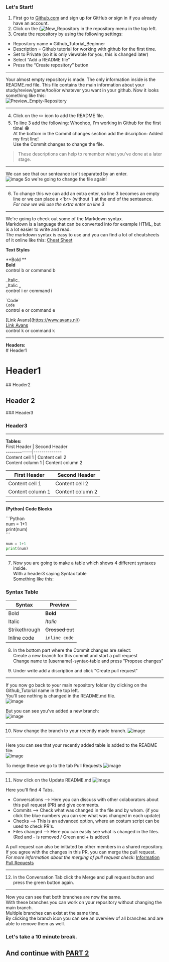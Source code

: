 ### Let's Start!

1. First go to [Github.com](https://github.com) and sign up for GitHub or sign in if you already have an account.
2. Click on the (![New_Repository](https://user-images.githubusercontent.com/42538229/137142260-0070134d-99f3-4ab9-a5df-3a3d799abeca.png)
 in the repository menu in the top left. 
3.	Create the repository by using the following settings:
   * Repository name = Github_Tutorial_Beginner
   * Description = Github tutorial for working with github for the first time.
   * Set to Private (so it is only viewable for you, this is changed later)
   * Select “Add a README file”
   * Press the “Create repository” button 

---

Your almost empty repository is made. The only information inside is the README.md file. This file contains the main information about your study/review/game/tool/or whatever you want in your github. Now it looks something like this:<br>
![Preview_Empty-Repository](https://user-images.githubusercontent.com/42538229/137144572-0ea43459-897c-4beb-a271-67d9ee80582f.png)

---

4. Click on the :pencil2: icon to add the README file.
5. To line 3 add the following: Whoohoo, I'm working in Github for the first time! :grin: <br>
At the bottom in the Commit changes section add the discription: Added my first line! <br>
Use the Commit changes to change the file.

>These descriptions can help to remember what you've done at a later stage.<br>
---

We can see that our senteance isn't separated by an enter.<br>
![image](https://user-images.githubusercontent.com/42538229/137146991-808769f3-808f-479d-b21e-59aae2fbdf39.png)
So we're going to change the file again!

---

6. To change this we can add an extra enter, so line 3 becomes an empty line or we can place a <'br> (without ') at the end of the senteance. <br>
*For now we will use the extra enter on line 3*

---

We're going to check out some of the Markdown syntax. <br> 
Markdown is a language that can be converted into for example HTML, but is a lot easier to write and read. <br>
The markdown syntax is easy to use and you can find a lot of cheatsheets of it online like this:
[Cheat Sheet](https://guides.github.com/pdfs/markdown-cheatsheet-online.pdf)


**Text Styles**

\**Bold **<br>
**Bold** <br>
control b or command b

\_Italic_ <br>
_Italic _<br>
control i or command i

\`Code\` <br>
`Code` <br>
control e or command e

\[Link Avans](https://www.avans.nl/) <br>
[Link Avans](https://www.avans.nl/)<br>
control k or command k

---

**Headers:**<br>
\# Header1 <br>
# Header1
\## Header2 <br>
## Header 2
\### Header3 <br>
### Header3

---

**Tables:**<br>
First Header | Second Header<br>
\-------------|--------------<br>
Content cell 1 | Content cell 2<br>
Content column 1 | Content column 2<br>

First Header | Second Header
------------ | -------------
Content cell 1 | Content cell 2
Content column 1 | Content column 2

---

**(Python) Code Blocks**<br>

\`\`\`Python<br>
num = 1+1<br>
print(num)<br>
\`\`\`<br>

```python
num = 1+1
print(num)
```

---

7. Now you are going to make a table which shows 4 different syntaxes inside.<br>
With a header3 saying Syntax table<br>
Something like this:<br>

### Syntax Table

Syntax | Preview
---------- | ----------
Bold  | **Bold**
Italic | _Italic_
Strikethrough | ~~Crossed out~~
Inline code | `inline code`

8. In the bottom part where the Commit changes are select:<br>
Create a new branch for this commit and start a pull request<br>
Change name to [username]-syntax-table and press "Propose changes"

9. Under write add a discription and click "Create pull request"

---

If you now go back to your main repository folder (by clicking on the Github_Tutorial name in the top left.<br>
You'll see nothing is changed in the README.md file.<br>
![image](https://user-images.githubusercontent.com/42538229/137311987-43219157-3e70-4bfb-9427-69a6e296b106.png)

But you can see you've added a new branch:<br>
![image](https://user-images.githubusercontent.com/42538229/137312097-4aedf009-8498-4c26-b294-e90642ebd527.png)

---

10. Now change the branch to your recently made branch.
![image](https://user-images.githubusercontent.com/42538229/137312217-8e468622-83b1-4fe0-90fa-6893995646bd.png)

---

Here you can see that your recently added table is added to the README file:<br>
![image](https://user-images.githubusercontent.com/42538229/137312339-365a45c3-a617-4304-814f-87874161868d.png)

To merge these we go to the tab Pull Requests ![image](https://user-images.githubusercontent.com/42538229/137312419-1677328a-704c-448c-b7fe-9936756ec032.png)

---

11. Now click on the Update README.md
![image](https://user-images.githubusercontent.com/42538229/137312503-585a82f5-9929-48fc-871f-7953db04c90e.png)


Here you'll find 4 Tabs.<br>
- Conversations --> Here you can discuss with other colaborators about this pull request (PR) and give comments.
- Commits --> Check what was changed in the file and by whom. (if you click the blue numbers you can see what was changed in each update)
- Checks --> This is an advanced option, where an costum script can be used to check PR's. 
- Files changed --> Here you can easily see what is changed in the files. (Red and - is removed / Green and + is added)

A pull request can also be initiated by other members in a shared repository. <br>
If you agree with the changes in this PR, you can merge the pull request. <br>
_For more information about the merging of pull request check:_ [Information Pull Requests](https://docs.github.com/en/github/collaborating-with-pull-requests/incorporating-changes-from-a-pull-request/about-pull-request-merges)

---

12. In the Conversation Tab click the Merge and pull request button and press the green button again.

--- 

Now you can see that both branches are now the same.<br>
With these branches you can work on your repository without changing the main branch.<br>
Multiple branches can exist at the same time.<br>
By clicking the branch icon you can see an overview of all branches and are able to remove them as well.

### Let's take a 10 minute break.



## And continue with [PART 2](./Tutorial_Part2.md)

